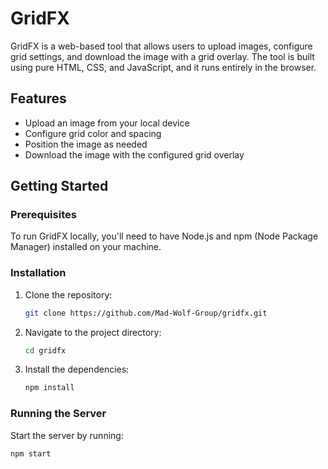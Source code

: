 # GridFX

GridFX is a web-based tool that allows users to upload images, configure grid settings, and download the image with a grid overlay. The tool is built using pure HTML, CSS, and JavaScript, and it runs entirely in the browser.

## Features

- Upload an image from your local device
- Configure grid color and spacing
- Position the image as needed
- Download the image with the configured grid overlay

## Getting Started

### Prerequisites

To run GridFX locally, you'll need to have Node.js and npm (Node Package Manager) installed on your machine.

### Installation

1. Clone the repository:

    ```bash
    git clone https://github.com/Mad-Wolf-Group/gridfx.git
    ```

2. Navigate to the project directory:

    ```bash
    cd gridfx
    ```

3. Install the dependencies:

    ```bash
    npm install
    ```

### Running the Server

Start the server by running:

```bash
npm start
